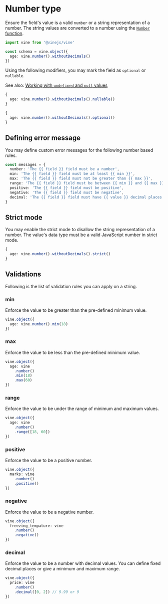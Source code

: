 # Number type

Ensure the field's value is a valid `number` or a string representation of a number. The string values are converted to a number using the [`Number` function](https://developer.mozilla.org/en-US/docs/Web/JavaScript/Reference/Global_Objects/Number).

```ts
import vine from '@vinejs/vine'

const schema = vine.object({
  age: vine.number().withoutDecimals()
})
```

Using the following modifiers, you may mark the field as `optional` or `nullable`.

See also: [Working with `undefined` and `null` values](../guides/schema_101.md#nullable-and-optional-modifiers)

```ts
{
  age: vine.number().withoutDecimals().nullable()
}
```

```ts
{
  age: vine.number().withoutDecimals().optional()
}
```

## Defining error message

You may define custom error messages for the following number based rules.

```ts
const messages = {
  number: 'The {{ field }} field must be a number',
  min: 'The {{ field }} field must be at least {{ min }}',
  max: 'The {{ field }} field must not be greater than {{ max }}',
  range: 'The {{ field }} field must be between {{ min }} and {{ max }}',
  positive: 'The {{ field }} field must be positive',
  negative: 'The {{ field }} field must be negative',
  decimal: 'The {{ field }} field must have {{ value }} decimal places',
}
```

## Strict mode

You may enable the strict mode to disallow the string representation of a number. The value's data type must be a valid JavaScript number in strict mode.

```ts
{
  age: vine.number().withoutDecimals().strict()
}
```

## Validations

Following is the list of validation rules you can apply on a string.

### min

Enforce the value to be greater than the pre-defined minimum value.

```ts
vine.object({
  age: vine.number().min(18)
})
```

### max

Enforce the value to be less than the pre-defined minimum value.

```ts
vine.object({
  age: vine
    .number()
    .min(18)
    .max(60)
})
```

### range

Enforce the value to be under the range of minimum and maximum values.

```ts
vine.object({
  age: vine
    .number()
    .range([18, 60])
})
```

### positive

Enforce the value to be a positive number.

```ts
vine.object({
  marks: vine
    .number()
    .positive()
})
```

### negative

Enforce the value to be a negative number.

```ts
vine.object({
  freezing_tempature: vine
    .number()
    .negative()
})
```

### decimal

Enforce the value to be a number with decimal values. You can define fixed decimal places or give a minimum and maximum range.

```ts
vine.object({
  price: vine
    .number()
    .decimal([0, 2]) // 9.99 or 9
})
```
